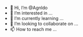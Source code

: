 - 👋 Hi, I’m @Agnldo
- 👀 I’m interested in ...
- 🌱 I’m currently learning ...
- 💞️ I’m looking to collaborate on ...
- 📫 How to reach me ...

<!---
Agnldo/Agnldo is a ✨ special ✨ repository because its `README.md` (this file) appears on your GitHub profile.
You can click the Preview link to take a look at your changes.
--->
